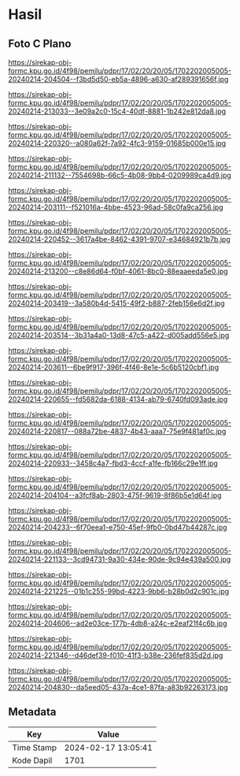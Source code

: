 # Hasil

## Foto C Plano

https://sirekap-obj-formc.kpu.go.id/4f98/pemilu/pdpr/17/02/20/20/05/1702202005005-20240214-204504--f3bd5d50-eb5a-4896-a630-af289391656f.jpg

https://sirekap-obj-formc.kpu.go.id/4f98/pemilu/pdpr/17/02/20/20/05/1702202005005-20240214-213033--3e09a2c0-15c4-40df-8881-1b242e812da8.jpg

https://sirekap-obj-formc.kpu.go.id/4f98/pemilu/pdpr/17/02/20/20/05/1702202005005-20240214-220320--a080a62f-7a92-4fc3-9159-01685b000e15.jpg

https://sirekap-obj-formc.kpu.go.id/4f98/pemilu/pdpr/17/02/20/20/05/1702202005005-20240214-211132--7554698b-66c5-4b08-9bb4-0209989ca4d9.jpg

https://sirekap-obj-formc.kpu.go.id/4f98/pemilu/pdpr/17/02/20/20/05/1702202005005-20240214-203111--f521016a-4bbe-4523-96ad-58c0fa9ca256.jpg

https://sirekap-obj-formc.kpu.go.id/4f98/pemilu/pdpr/17/02/20/20/05/1702202005005-20240214-220452--3617a4be-8462-4391-9707-e34684921b7b.jpg

https://sirekap-obj-formc.kpu.go.id/4f98/pemilu/pdpr/17/02/20/20/05/1702202005005-20240214-213200--c8e86d64-f0bf-4061-8bc0-88eaaeeda5e0.jpg

https://sirekap-obj-formc.kpu.go.id/4f98/pemilu/pdpr/17/02/20/20/05/1702202005005-20240214-203419--3a580b4d-5415-49f2-b887-2feb156e6d2f.jpg

https://sirekap-obj-formc.kpu.go.id/4f98/pemilu/pdpr/17/02/20/20/05/1702202005005-20240214-203514--3b31a4a0-13d8-47c5-a422-d005add556e5.jpg

https://sirekap-obj-formc.kpu.go.id/4f98/pemilu/pdpr/17/02/20/20/05/1702202005005-20240214-203611--6be9f917-396f-4f46-8e1e-5c6b5120cbf1.jpg

https://sirekap-obj-formc.kpu.go.id/4f98/pemilu/pdpr/17/02/20/20/05/1702202005005-20240214-220655--fd5682da-6188-4134-ab79-6740fd093ade.jpg

https://sirekap-obj-formc.kpu.go.id/4f98/pemilu/pdpr/17/02/20/20/05/1702202005005-20240214-220817--088a72be-4837-4b43-aaa7-75e9f481af0c.jpg

https://sirekap-obj-formc.kpu.go.id/4f98/pemilu/pdpr/17/02/20/20/05/1702202005005-20240214-220933--3458c4a7-fbd3-4ccf-a1fe-fb166c29e1ff.jpg

https://sirekap-obj-formc.kpu.go.id/4f98/pemilu/pdpr/17/02/20/20/05/1702202005005-20240214-204104--a3fcf8ab-2803-475f-9619-8f86b5e1d64f.jpg

https://sirekap-obj-formc.kpu.go.id/4f98/pemilu/pdpr/17/02/20/20/05/1702202005005-20240214-204233--6f70eea1-e750-45ef-9fb0-0bd47b44287c.jpg

https://sirekap-obj-formc.kpu.go.id/4f98/pemilu/pdpr/17/02/20/20/05/1702202005005-20240214-221133--3cd94731-9a30-434e-90de-9c94e439a500.jpg

https://sirekap-obj-formc.kpu.go.id/4f98/pemilu/pdpr/17/02/20/20/05/1702202005005-20240214-221225--01b1c255-99bd-4223-9bb6-b28b0d2c901c.jpg

https://sirekap-obj-formc.kpu.go.id/4f98/pemilu/pdpr/17/02/20/20/05/1702202005005-20240214-204606--ad2e03ce-177b-4db8-a24c-e2eaf21f4c6b.jpg

https://sirekap-obj-formc.kpu.go.id/4f98/pemilu/pdpr/17/02/20/20/05/1702202005005-20240214-221346--d46def39-f010-41f3-b38e-236fef835d2d.jpg

https://sirekap-obj-formc.kpu.go.id/4f98/pemilu/pdpr/17/02/20/20/05/1702202005005-20240214-204830--da5eed05-437a-4ce1-87fa-a83b92263173.jpg


## Metadata

| Key        | Value               |
| ---------- | ------------------- |
| Time Stamp | 2024-02-17 13:05:41 |
| Kode Dapil | 1701                |



